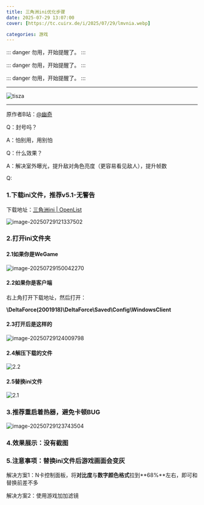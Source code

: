 ```yaml
---
title: 三角洲ini优化步骤
date: 2025-07-29 13:07:00
cover: [https://tc.cuirx.de/i/2025/07/29/lmvnia.webp]

categories: 游戏
---
```



::: danger
勿用，开始提醒了。
:::

::: danger
勿用，开始提醒了。
:::

::: danger
勿用，开始提醒了。
:::

----------------
![tisza](https://tc.cuirx.de/i/2025/08/11/f9r9f8.webp)


----------------

原作者B站：[@幽奇](https://space.bilibili.com/35262141)


Q：封号吗？

A：怕别用，用别怕

Q：什么效果？

A：解决室外曝光，提升敌对角色亮度（更容易看见敌人），提升帧数

Q:

### 1.下载ini文件，推荐v5.1-无警告

下载地址：[三角洲ini | OpenList](https://pan.quark.cn/s/8a13314d0a80)



![image-20250729121337502](https://tc.cuirx.de/i/2025/07/29/k2f20f-2.webp)

### 2.打开ini文件夹

#### 2.1如果你是WeGame

![image-20250729150042270](https://tc.cuirx.de/i/2025/07/29/otbu93-2.webp)

#### 2.2如果你是客户端

右上角打开下载地址，然后打开：

**\DeltaForce(2001918)\DeltaForce\Saved\Config\WindowsClient**





#### 2.3打开后是这样的

![image-20250729124009798](https://tc.cuirx.de/i/2025/07/29/kibtlr-2.webp)



#### 2.4解压下载的文件

![2.2](https://tc.cuirx.de/i/2025/07/29/lklpwc-2.gif)

#### 2.5替换ini文件

![2.1](https://tc.cuirx.de/i/2025/07/29/klyyms-2.gif)

### 3.推荐重启着热器，避免卡顿BUG

![image-20250729123743504](https://tc.cuirx.de/i/2025/08/08/sq8ktm.webp)

### 4.效果展示：没有截图

### 5.注意事项：替换ini文件后游戏画面会变灰

解决方案1：N卡控制面板，将**对比度**与**数字颜色格式**拉到**68%**左右，即可和替换前差不多

解决方案2：使用游戏加加滤镜